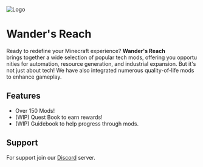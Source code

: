 
![Logo]("logos\mcbackground.jpg")

# Wander's Reach

Ready to redefine your Minecraft experience? **Wander's Reach** brings together a wide selection of popular tech mods, offering you opportunities for automation, resource generation, and industrial expansion. But it's not just about tech! We have also integrated numerous quality-of-life mods to enhance gameplay. 

## Features

- Over 150 Mods!
- (WIP) Quest Book to earn rewards!
- (WIP) Guidebook to help progress through mods.


## Support

For support join our [Discord](https://mee6.xyz/i/Rkv8YkaK5a) server.

